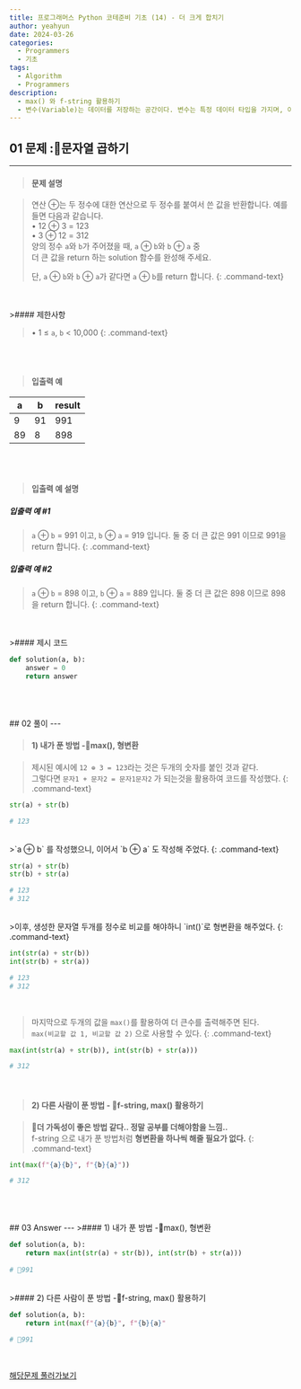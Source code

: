 ```yaml
---
title: 프로그래머스 Python 코테준비 기초 (14) - 더 크게 합치기
author: yeahyun
date: 2024-03-26
categories:
  - Programmers
  - 기초
tags:
  - Algorithm
  - Programmers
description:
  - max() 와 f-string 활용하기
  - 변수(Variable)는 데이터를 저장하는 공간이다. 변수는 특정 데이터 타입을 가지며, 이 데이터 타입에 따라 저장할 수 있는 데이터의 종류와 크기가 결정된다.
---
```

## 01 문제 :문자열 곱하기

---
>#### 문제 설명

>연산 ⊕는 두 정수에 대한 연산으로 두 정수를 붙여서 쓴 값을 반환합니다. 예를 들면 다음과 같습니다.  
>• 12 ⊕ 3 = 123  
>• 3 ⊕ 12 = 312  
>양의 정수 `a`와 `b`가 주어졌을 때, `a` ⊕ `b`와 `b` ⊕ `a` 중  
>더 큰 값을 return 하는 solution 함수를 완성해 주세요.  
>  
>단, `a` ⊕ `b`와 `b` ⊕ `a`가 같다면 `a` ⊕ `b`를 return 합니다.
{: .command-text}

<BR>
<BR>
>#### 제한사항

>• 1 ≤ `a`, `b` < 10,000
{: .command-text}
<BR>
<BR>

>#### 입출력 예

|a|b|result|
|---|---|---|
|9|91|991|
|89|8|898|

<BR>
<BR>

>#### 입출력 예 설명

##### 입출력 예 #1
>`a` ⊕ `b` = 991 이고, `b` ⊕ `a` = 919 입니다. 둘 중 더 큰 값은 991 이므로 991을 return 합니다.
{: .command-text}

##### 입출력 예 #2
>`a` ⊕ `b` = 898 이고, `b` ⊕ `a` = 889 입니다. 둘 중 더 큰 값은 898 이므로 898을 return 합니다.
{: .command-text}

<BR>

<br>
>#### 제시 코드

```python
def solution(a, b):
	answer = 0
	return answer
```

<br>
<br>
<BR>
## 02 풀이 
---

>#### 1) 내가 푼 방법 -max(), 형변환

>제시된 예시에 `12 ⊕ 3 = 123`라는 것은 두개의 숫자를 붙인 것과 같다.  
>그렇다면 `문자1 + 문자2 = 문자1문자2` 가 되는것을 활용하여 코드를 작성했다.
{: .command-text}

```python
str(a) + str(b)

# 123
```

<br>
>`a ⊕ b` 를 작성했으니, 이어서 `b ⊕ a` 도 작성해 주었다.
{: .command-text}

```python
str(a) + str(b)
str(b) + str(a)

# 123
# 312
```

<br>
>이후, 생성한 문자열 두개를 정수로 비교를 해야하니 `int()`로 형변환을 해주었다.
{: .command-text}

```python
int(str(a) + str(b))
int(str(b) + str(a))

# 123
# 312
```
<br>

>마지막으로 두개의 값을 `max()`를 활용하여 더 큰수를 출력해주면 된다.  
>`max(비교할 값 1, 비교할 값 2)` 으로 사용할 수 있다.
{: .command-text}

```python
max(int(str(a) + str(b)), int(str(b) + str(a)))

# 312
```
<br>

>#### 2) 다른 사람이 푼 방법 - f-string, max() 활용하기

>**더 가독성이 좋은 방법 같다.. 정말 공부를 더해야함을 느낌..**  
>f-string 으로 내가 푼 방법처럼 **형변환을 하나씩 해줄 필요가 없다.**
{: .command-text}

```python
int(max(f"{a}{b}", f"{b}{a}"))

# 312
```
<br>

<br>
<br>
## 03 Answer
---
>#### 1) 내가 푼 방법 -max(), 형변환

```python
def solution(a, b):
    return max(int(str(a) + str(b)), int(str(b) + str(a)))
    
# 991
```

<br>
>#### 2) 다른 사람이 푼 방법 -f-string, max() 활용하기

```python
def solution(a, b):
    return int(max(f"{a}{b}", f"{b}{a}"
    
# 991
```
<br>


[해당문제 풀러가보기](https://school.programmers.co.kr/learn/courses/30/lessons/181939)